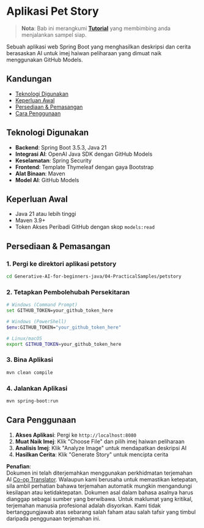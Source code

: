 <!--
CO_OP_TRANSLATOR_METADATA:
{
  "original_hash": "69dffd84127360d3f9446b89de471abe",
  "translation_date": "2025-07-21T20:07:26+00:00",
  "source_file": "04-PracticalSamples/petstory/README.md",
  "language_code": "ms"
}
-->
# Aplikasi Pet Story

>**Nota**: Bab ini merangkumi [**Tutorial**](./TUTORIAL.md) yang membimbing anda menjalankan sampel siap.

Sebuah aplikasi web Spring Boot yang menghasilkan deskripsi dan cerita berasaskan AI untuk imej haiwan peliharaan yang dimuat naik menggunakan GitHub Models.

## Kandungan

- [Teknologi Digunakan](../../../../04-PracticalSamples/petstory)
- [Keperluan Awal](../../../../04-PracticalSamples/petstory)
- [Persediaan & Pemasangan](../../../../04-PracticalSamples/petstory)
- [Cara Penggunaan](../../../../04-PracticalSamples/petstory)

## Teknologi Digunakan

- **Backend**: Spring Boot 3.5.3, Java 21
- **Integrasi AI**: OpenAI Java SDK dengan GitHub Models
- **Keselamatan**: Spring Security
- **Frontend**: Template Thymeleaf dengan gaya Bootstrap
- **Alat Binaan**: Maven
- **Model AI**: GitHub Models

## Keperluan Awal

- Java 21 atau lebih tinggi
- Maven 3.9+
- Token Akses Peribadi GitHub dengan skop `models:read`

## Persediaan & Pemasangan

### 1. Pergi ke direktori aplikasi petstory
```bash
cd Generative-AI-for-beginners-java/04-PracticalSamples/petstory
```

### 2. Tetapkan Pembolehubah Persekitaran
   ```bash
   # Windows (Command Prompt)
   set GITHUB_TOKEN=your_github_token_here
   
   # Windows (PowerShell)
   $env:GITHUB_TOKEN="your_github_token_here"
   
   # Linux/macOS
   export GITHUB_TOKEN=your_github_token_here
   ```

### 3. Bina Aplikasi
```bash
mvn clean compile
```

### 4. Jalankan Aplikasi
```bash
mvn spring-boot:run
```

## Cara Penggunaan

1. **Akses Aplikasi**: Pergi ke `http://localhost:8080`
2. **Muat Naik Imej**: Klik "Choose File" dan pilih imej haiwan peliharaan
3. **Analisis Imej**: Klik "Analyze Image" untuk mendapatkan deskripsi AI
4. **Hasilkan Cerita**: Klik "Generate Story" untuk mencipta cerita

**Penafian**:  
Dokumen ini telah diterjemahkan menggunakan perkhidmatan terjemahan AI [Co-op Translator](https://github.com/Azure/co-op-translator). Walaupun kami berusaha untuk memastikan ketepatan, sila ambil perhatian bahawa terjemahan automatik mungkin mengandungi kesilapan atau ketidaktepatan. Dokumen asal dalam bahasa asalnya harus dianggap sebagai sumber yang berwibawa. Untuk maklumat yang kritikal, terjemahan manusia profesional adalah disyorkan. Kami tidak bertanggungjawab atas sebarang salah faham atau salah tafsir yang timbul daripada penggunaan terjemahan ini.